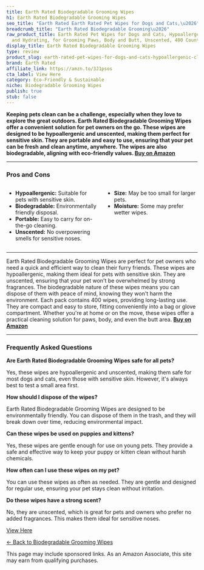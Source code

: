 ```yaml
---
title: Earth Rated Biodegradable Grooming Wipes
h1: Earth Rated Biodegradable Grooming Wipes
seo_title: "Earth Rated Earth Rated Pet Wipes for Dogs and Cats,\u2026"
breadcrumb_title: "Earth Rated Biodegradable Grooming\u2026"
raw_product_title: Earth Rated Pet Wipes for Dogs and Cats, Hypoallergenic, Cleaning
  and Hydrating, for Grooming Paws, Body and Butt, Unscented, 400 Count
display_title: Earth Rated Biodegradable Grooming Wipes
type: review
product_slug: earth-rated-pet-wipes-for-dogs-and-cats-hypoallergenic-cleaning-and-hyd-8d0c3048
brand: Earth Rated
affiliate_link: https://amzn.to/3J1psos
cta_label: View Here
category: Eco-Friendly & Sustainable
niche: Biodegradable Grooming Wipes
publish: true
stub: false
---
```


<div id="intro" class="full-width">
  <p><strong>Keeping pets clean can be a challenge, especially when they love to explore the great outdoors. Earth Rated Biodegradable Grooming Wipes offer a convenient solution for pet owners on the go. These wipes are designed to be hypoallergenic and unscented, making them perfect for sensitive skin. They are portable and easy to use, ensuring that your pet can be fresh and clean anytime, anywhere. The wipes are also biodegradable, aligning with eco-friendly values. <a href="https://amzn.to/3J1psos" rel="nofollow sponsored noopener" target="_blank"><strong>Buy on Amazon</strong></a></strong></p>
</div>

<hr />
<h3 id="pros-cons">Pros and Cons</h3>
<div class="pc-grid" style="display:grid;grid-template-columns:1fr 1fr;gap:16px;">
  <ul>
    <li><strong>Hypoallergenic:</strong> Suitable for pets with sensitive skin.</li>
    <li><strong>Biodegradable:</strong> Environmentally friendly disposal.</li>
    <li><strong>Portable:</strong> Easy to carry for on-the-go cleaning.</li>
    <li><strong>Unscented:</strong> No overpowering smells for sensitive noses.</li>
  </ul>
  <ul>
    <li><strong>Size:</strong> May be too small for larger pets.</li>
    <li><strong>Moisture:</strong> Some may prefer wetter wipes.</li>
  </ul>
</div>
<hr />

<div class="full-width">
  <p>Earth Rated Biodegradable Grooming Wipes are perfect for pet owners who need a quick and efficient way to clean their furry friends. These wipes are hypoallergenic, making them ideal for pets with sensitive skin. They are unscented, ensuring that your pet won't be overwhelmed by strong fragrances. The biodegradable nature of these wipes means you can dispose of them with peace of mind, knowing they won't harm the environment. Each pack contains 400 wipes, providing long-lasting use. They are compact and easy to store, fitting conveniently into a bag or glove compartment. Whether you're at home or on the move, these wipes offer a practical cleaning solution for paws, body, and even the butt area. <a href="https://amzn.to/3J1psos" rel="nofollow sponsored noopener" target="_blank"><strong>Buy on Amazon</strong></a></p>
</div>

<hr />
<h3 id="faqs">Frequently Asked Questions</h3>

<p><strong>Are Earth Rated Biodegradable Grooming Wipes safe for all pets?</strong></p>
<p>Yes, these wipes are hypoallergenic and unscented, making them safe for most dogs and cats, even those with sensitive skin. However, it's always best to test a small area first.</p>

<p><strong>How should I dispose of the wipes?</strong></p>
<p>Earth Rated Biodegradable Grooming Wipes are designed to be environmentally friendly. You can dispose of them in the trash, and they will break down over time, reducing environmental impact.</p>

<p><strong>Can these wipes be used on puppies and kittens?</strong></p>
<p>Yes, these wipes are gentle enough for use on young pets. They provide a safe and effective way to keep your puppy or kitten clean without harsh chemicals.</p>

<p><strong>How often can I use these wipes on my pet?</strong></p>
<p>You can use these wipes as often as needed. They are gentle and designed for regular use, ensuring your pet stays clean without irritation.</p>

<p><strong>Do these wipes have a strong scent?</strong></p>
<p>No, they are unscented, which is great for pets and owners who prefer no added fragrances. This makes them ideal for sensitive noses.</p>
<p><a class="btn" href="https://amzn.to/3J1psos" target="_blank" rel="nofollow sponsored noopener">View Here</a></p>
<p><a href="/roundups/eco-friendly-sustainable/biodegradable-grooming-wipes/">← Back to Biodegradable Grooming Wipes</a></p>
<aside class="disclosure">This page may include sponsored links. As an Amazon Associate, this site may earn from qualifying purchases.</aside>
